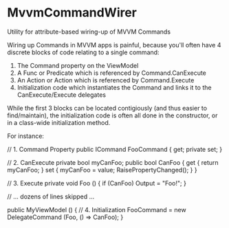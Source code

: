 MvvmCommandWirer
================

Utility for attribute-based wiring-up of MVVM Commands

Wiring up Commands in MVVM apps is painful, because you'll often have 4 discrete blocks of code relating to a single command:

1) The Command property on the ViewModel
2) A Func<bool> or Predicate<T> which is referenced by Command.CanExecute
3) An Action or Action<T> which is referenced by Command.Execute
4) Initialization code which instantiates the Command and links it to the CanExecute/Execute delegates

While the first 3 blocks can be located contigiously (and thus easier to find/maintain), the initialization code is often all done in the constructor, or in a class-wide initialization method.

For instance:

// 1. Command Property
public ICommand FooCommand { get; private set; }

// 2. CanExecute
private bool myCanFoo;
public bool CanFoo
{
    get { return myCanFoo; }
    set
    {
        myCanFoo = value;
        RaisePropertyChanged();
    }
}

// 3. Execute
private void Foo ()
{ if (CanFoo) Output = "Foo!"; }

// ... dozens of lines skipped ...

public MyViewModel ()
{
  // 4. Initialization
  FooCommand = new DelegateCommand (Foo, () => CanFoo);
}
